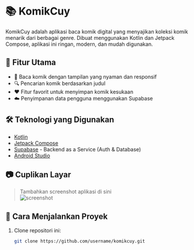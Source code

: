 # 📚 KomikCuy

KomikCuy adalah aplikasi baca komik digital yang menyajikan koleksi komik menarik dari berbagai genre. Dibuat menggunakan Kotlin dan Jetpack Compose, aplikasi ini ringan, modern, dan mudah digunakan.

## 🚀 Fitur Utama

- 📖 Baca komik dengan tampilan yang nyaman dan responsif
- 🔍 Pencarian komik berdasarkan judul 
- ❤️ Fitur favorit untuk menyimpan komik kesukaan
- ☁️ Penyimpanan data pengguna menggunakan Supabase

## 🛠️ Teknologi yang Digunakan

- [Kotlin](https://kotlinlang.org/)
- [Jetpack Compose](https://developer.android.com/jetpack/compose)
- [Supabase](https://supabase.com/) - Backend as a Service (Auth & Database)
- [Android Studio](https://developer.android.com/studio)

## 📷 Cuplikan Layar

> Tambahkan screenshot aplikasi di sini  
> ![screenshot](screenshots/home.png)

## 🔧 Cara Menjalankan Proyek

1. Clone repositori ini:
   ```bash
   git clone https://github.com/username/komikcuy.git
